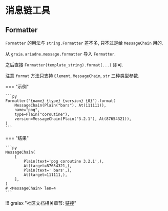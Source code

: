 # 消息链工具

## Formatter

`Formatter` 的用法与 `string.Formatter` 差不多, 只不过是给 `MessageChain` 用的.

从 `graia.ariadne.message.formatter` 导入 `Formatter`.

之后直接 `Formatter(template_string).format(...)` 即可.

注意 `format` 方法只支持 `Element`, `MessageChain`, `str` 三种类型参数.

=== "示例"

    ```py
    Formatter("{name} {type} {version} {0}").format(
        MessageChain(Plain("bars"), At(111111)),
        name="pog",
        type=Plain("coroutine"),
        version=MessageChain(Plain("3.2.1"), At(87654321)),
    )
    ```

=== "结果"

    ```py
    MessageChain(
        [
            Plain(text='pog coroutine 3.2.1',),
            At(target=87654321,),
            Plain(text=' bars',),
            At(target=111111,),
        ],
    )
    # <MessageChain> len=4
    ```

!!! graiax "社区文档相关章节: [链接](https://graiax.cn/guide/formatter.html)"
